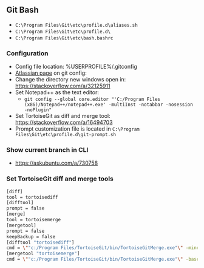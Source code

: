 ## Git Bash

- `C:\Program Files\Git\etc\profile.d\aliases.sh`
- `C:\Program Files\Git\etc\profile.d\`
- `C:\Program Files\Git\etc\bash.bashrc`

### Configuration

- Config file location: %USERPROFILE%/.gitconfig
- [Atlassian page](https://www.atlassian.com/git/tutorials/setting-up-a-repository/git-config) on git config:
- Change the directory new windows open in: <https://stackoverflow.com/a/32125911>
- Set Notepad++ as the text editor:
  - `git config --global core.editor "'C:/Program Files (x86)/Notepad++/notepad++.exe' -multiInst -notabbar -nosession -noPlugin"`
- Set TortoiseGit as diff and merge tool: <https://stackoverflow.com/a/16494703>
- Prompt customization file is located in `C:\Program Files\Git\etc\profile.d\git-prompt.sh`

### Show current branch in CLI

- <https://askubuntu.com/a/730758>

### Set TortoiseGit diff and merge tools

```bash
[diff]
tool = tortoisediff
[difftool]
prompt = false
[merge]
tool = tortoisemerge
[mergetool]
prompt = false
keepBackup = false
[difftool "tortoisediff"]
cmd = \""c:/Program Files/TortoiseGit/bin/TortoiseGitMerge.exe"\" -mine "$REMOTE" -base "$LOCAL"
[mergetool "tortoisemerge"]
cmd = \""c:/Program Files/TortoiseGit/bin/TortoiseGitMerge.exe"\" -base "$BASE" -theirs "$REMOTE" -mine "$LOCAL" -merged "$MERGED"
```
